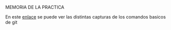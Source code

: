 MEMORIA DE LA PRACTICA

En este [enlace](https://github.com/AArreguiB/p1/blob/main/git.pdf) se puede ver las distintas capturas de los comandos basicos de git 
